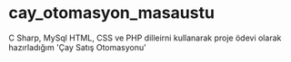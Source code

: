# cay_otomasyon_masaustu
C Sharp, MySql HTML, CSS ve PHP dilleirni kullanarak proje ödevi olarak hazırladığım 'Çay Satış Otomasyonu'
